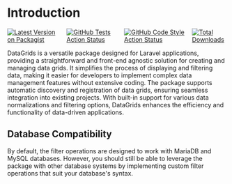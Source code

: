 # Introduction

<div style="display: flex; gap: 10px; margin-top: 15px">
  <a href="https://packagist.org/packages/strucura/datagrids">
    <img src="https://img.shields.io/packagist/v/strucura/datagrids.svg?style=flat-square" alt="Latest Version on Packagist">
  </a>
  <a href="https://github.com/strucura/datagrids/actions?query=workflow%3Arun-tests+branch%3Amaster">
    <img src="https://img.shields.io/github/actions/workflow/status/strucura/datagrids/run-tests.yml?branch=master&label=tests&style=flat-square" alt="GitHub Tests Action Status">
  </a>
  <a href="https://github.com/strucura/datagrids/actions?query=workflow%3A'Fix+PHP+code+style+issues'+branch%3Amaster">
    <img src="https://img.shields.io/github/actions/workflow/status/strucura/datagrids/fix-php-code-style-issues.yml?branch=master&label=code%20style&style=flat-square" alt="GitHub Code Style Action Status">
  </a>
  <a href="https://packagist.org/packages/strucura/datagrids">
    <img src="https://img.shields.io/packagist/dt/strucura/datagrids.svg?style=flat-square" alt="Total Downloads">
  </a>
</div>

DataGrids is a versatile package designed for Laravel applications, providing a straightforward and front-end
agnostic solution for creating and managing data grids. It simplifies the process of displaying and filtering data,
making it easier for developers to implement complex data management features without extensive coding. The package
supports automatic discovery and registration of data grids, ensuring seamless integration into existing projects.
With built-in support for various data normalizations and filtering options, DataGrids enhances the efficiency and
functionality of data-driven applications.

## Database Compatibility

By default, the filter operations are designed to work with MariaDB and MySQL databases. However, you should still be able
to leverage the package with other database systems by implementing custom filter operations that suit your database's syntax.
